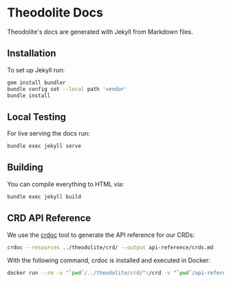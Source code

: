 # Theodolite Docs

Theodolite's docs are generated with Jekyll from Markdown files.

## Installation

To set up Jekyll run:

```sh
gem install bundler
bundle config set --local path 'vendor'
bundle install
```

## Local Testing

For live serving the docs run:

```sh
bundle exec jekyll serve
```

## Building

You can compile everything to HTML via:

```sh
bundle exec jekyll build
```

## CRD API Reference

We use the [crdoc](https://github.com/fybrik/crdoc) tool to generate the API reference for our CRDs:

```sh
crdoc --resources ../theodolite/crd/ --output api-reference/crds.md
```

With the following command, crdoc is installed and executed in Docker:

```sh
docker run --rm -v "`pwd`/../theodolite/crd/":/crd -v "`pwd`/api-reference":/api-reference golang sh -c "go install fybrik.io/crdoc@latest && crdoc --resources /crd/ --output /api-reference/crds.md"
```

